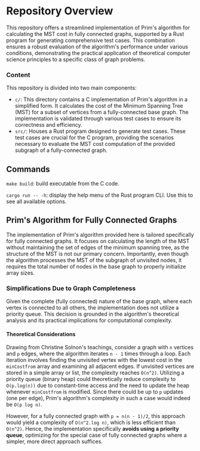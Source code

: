 # Repository Overview

This repository offers a streamlined implementation of Prim's algorithm for calculating the MST cost in fully connected graphs, supported by a Rust program for generating comprehensive test cases. This combination ensures a robust evaluation of the algorithm's performance under various conditions, demonstrating the practical application of theoretical computer science principles to a specific class of graph problems.

### Content

This repository is divided into two main components:

- `c/`: This directory contains a C implementation of Prim's algorithm in a simplified form. It calculates the cost of the Minimum Spanning Tree (MST) for a subset of vertices from a fully-connected base graph. The implementation is validated through various test cases to ensure its correctness and efficiency.
- `src/`: Houses a Rust program designed to generate test cases. These test cases are crucial for the C program, providing the scenarios necessary to evaluate the MST cost computation of the provided subgraph of a fully-connected graph.

## Commands

`make build`: build executable from the C code.

`cargo run -- -h`: display the help menu of the Rust program CLI. Use this to see all available options.

## Prim's Algorithm for Fully Connected Graphs

The implementation of Prim's algorithm provided here is tailored specifically for fully connected graphs. It focuses on calculating the length of the MST without maintaining the set of edges of the minimum spanning tree, as the structure of the MST is not our primary concern. Importantly, even though the algorithm processes the MST of the subgraph of unvisited nodes, it requires the total number of nodes in the base graph to properly initialize array sizes.

### Simplifications Due to Graph Completeness

Given the complete (fully connected) nature of the base graph, where each vertex is connected to all others, the implementation does not utilize a priority queue. This decision is grounded in the algorithm's theoretical analysis and its practical implications for computational complexity.

#### Theoretical Considerations

Drawing from Christine Solnon's teachings, consider a graph with `n` vertices and `p` edges, where the algorithm iterates `n - 1` times through a loop. Each iteration involves finding the unvisited vertex with the lowest cost in the `minCostfrom` array and examining all adjacent edges. If unvisited vertices are stored in a simple array or list, the complexity reaches `O(n^2)`. Utilizing a priority queue (binary heap) could theoretically reduce complexity to `O(p.log(n))` due to constant-time access and the need to update the heap whenever `minCostfrom` is modified. Since there could be up to `p` updates (one per edge), Prim's algorithm's complexity in such a case would indeed be `O(p log n)`.

However, for a fully connected graph with `p = n(n - 1)/2`, this approach would yield a complexity of `O(n^2.log n)`, which is less efficient than `O(n^2)`. Hence, the implementation specifically **avoids using a priority queue**, optimizing for the special case of fully connected graphs where a simpler, more direct approach suffices.

